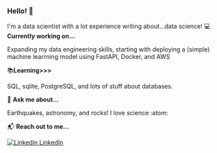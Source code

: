 ### Hello! 👋

I'm a data scientist with a lot experience writing about...data science!
💻 **Currently working on...**

Expanding my data engineering skills, starting with deploying a (simple) machine learrning model using FastAPI, Docker, and AWS

📚**Learning>>>**

SQL, sqlite, PostgreSQL, and lots of stuff about databases.

🔭 **Ask me about...**

Earthquakes, astronomy, and rocks! I love science :atom:

📬 **Reach out to me...**

[![Linkedin](https://i.stack.imgur.com/gVE0j.png) LinkedIn](https://www.linkedin.com/in/nwhoffman/)



<!--
**nwhoffman/nwhoffman** is a ✨ _special_ ✨ repository because its `README.md` (this file) appears on your GitHub profile.

Here are some ideas to get you started:

- 🔭 I’m currently working on ...
- 🌱 I’m currently learning ...
- 👯 I’m looking to collaborate on ...
- 🤔 I’m looking for help with ...
- 💬 Ask me about ...
- 📫 How to reach me: ...
- 😄 Pronouns: ...
- ⚡ Fun fact: ...
-->

